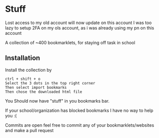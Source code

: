 
# Stuff
Lost access to my old account will now update on this account
  I was too lazy to setup 2FA on my ols account, as i was already using my pn on this account

A collection of  ~400 bookmarklets, for staying off task in school


## Installation

Install the collection by

```
ctrl + shift + o
Select the 3 dots in the top right corner
Then select import bookmarks
Then chose the downloaded html file
```
You Should now have "stuff" in you bookmarks bar.

If your school/organization has blocked bookmarks I have no way to help you :(

Commits are open feel free to commit any of your bookmarklets/websites and make a pull request
